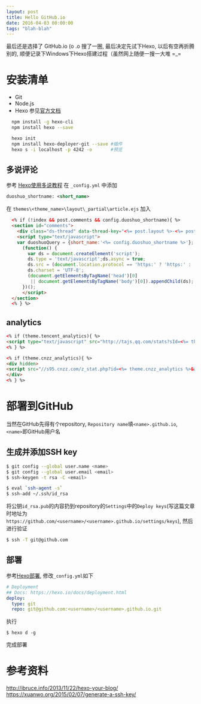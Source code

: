 ```yaml
---
layout: post
title: Hello GitHub.io
date: 2016-04-03 00:00:00
tags: "blah-blah"
---
```


最后还是选择了 GitHub.io (o .o
搜了一圈, 最后决定先试下Hexo, 以后有空再折腾别的, 顺便记录下Windows下Hexo搭建过程（虽然网上随便一搜一大堆 =_=

<!-- more -->
# 安装清单
- Git
- Node.js
- Hexo
参见[官方文档](https://hexo.io/zh-cn/docs)
```bash
  npm install -g hexo-cli
  npm install hexo --save

  hexo init
  npm install hexo-deployer-git --save #插件
  hexo s -i localhost -p 4242 -o       #预览
```

## 多说评论
参考 [Hexo使用多说教程](http://dev.duoshuo.com/threads/541d3b2b40b5abcd2e4df0e9)
在 `_config.yml` 中添加
```xml
duoshuo_shortname: <short_name>
```
在 `themes\<theme_name>\layout\_partial\article.ejs` 加入
```html
  <% if (!index && post.comments && config.duoshuo_shortname){ %>
  <section id="comments">
    <div class="ds-thread" data-thread-key="<%= post.layout %>-<%= post.slug %>" data-title="<%= post.title %>" data-url="<%= page.permalink %>"></div>
    <script type="text/javascript">
    var duoshuoQuery = {short_name:'<%= config.duoshuo_shortname %>'};
      (function() {
        var ds = document.createElement('script');
        ds.type = 'text/javascript';ds.async = true;
        ds.src = (document.location.protocol == 'https:' ? 'https:' : 'http:') + '//static.duoshuo.com/embed.js';
        ds.charset = 'UTF-8';
        (document.getElementsByTagName('head')[0] 
         || document.getElementsByTagName('body')[0]).appendChild(ds);
      })();
      </script>
  </section>
  <% } %>
```
## analytics
```html
<% if (theme.tencent_analytics){ %>
<script type="text/javascript" src="http://tajs.qq.com/stats?sId=<%= theme.tencent_analytics %>" charset="UTF-8"></script>
<% } %>

<% if (theme.cnzz_analytics){ %>
<div hidden>
<script src="//s95.cnzz.com/z_stat.php?id=<%= theme.cnzz_analytics %>&web_id=<%= theme.cnzz_analytics %>" language="JavaScript"></script>
</div>
<% } %>
```
# 部署到GitHub
当然在GitHub先得有个repository, `Repository name`填`<name>.github.io`, `<name>`即GitHub用户名
## 生成并添加SSH key
```bash
$ git config --global user.name <name>
$ git config --global user.email <email>
$ ssh-keygen -t rsa -C <email>

$ eval `ssh-agent -s`
$ ssh-add ~/.ssh/id_rsa
```
将公钥`id_rsa.pub`的内容扔到repository的`Settings`中的`Deploy keys`(写这篇文章时地址为`https://github.com/<username>/<username>.github.io/settings/keys`), 然后进行验证
```bash
$ ssh -T git@github.com
```
## 部署
参考[Hexo部署](https://hexo.io/zh-cn/docs/deployment.html), 修改`_config.yml`如下
```yml
# Deployment
## Docs: https://hexo.io/docs/deployment.html
deploy:
  type: git
  repo: git@github.com:<username>/<username>.github.io.git
```
执行
```
$ hexo d -g
```
完成部署


# 参考资料
http://ibruce.info/2013/11/22/hexo-your-blog/
https://xuanwo.org/2015/02/07/generate-a-ssh-key/
